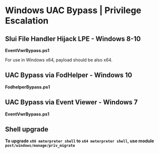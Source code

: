 # Windows UAC Bypass | Privilege Escalation

## Slui File Handler Hijack LPE - Windows 8-10
**EventVwrBypass.ps1**

For use in Windows x64, payload should be also x64.

## UAC Bypass via FodHelper - Windows 10
**FodhelperBypass.ps1**


## UAC Bypass via Event Viewer - Windows 7
**EventVwrBypass.ps1**


## Shell upgrade
**To upgrade ```x86 meterpreter shell``` to ```x64 meterpreter shell```, use module ```post/windows/manage/priv_migrate```**
